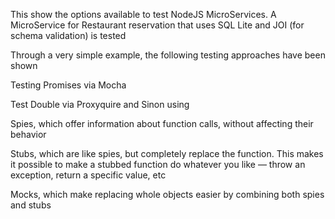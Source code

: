 This show the options available to test NodeJS MicroServices.  A MicroService for Restaurant reservation that uses SQL Lite and JOI (for schema validation) is tested

Through a very simple example, the following testing approaches have been shown


Testing Promises via Mocha

Test Double via Proxyquire and Sinon using

Spies, which offer information about function calls, without affecting their behavior

Stubs, which are like spies, but completely replace the function. This makes it possible to make a stubbed function do whatever you like — throw an exception, return a specific value, etc

Mocks, which make replacing whole objects easier by combining both spies and stubs
	 